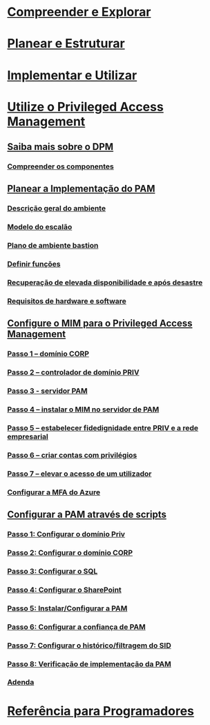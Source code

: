 # [Compreender e Explorar](/microsoft-identity-manager/understand-explore/microsoft-identity-manager-2016)
# [Planear e Estruturar](/microsoft-identity-manager/plan-design/microsoft-identity-manager-2016-supported-platforms)
# [Implementar e Utilizar](/microsoft-identity-manager/deploy-use/microsoft-identity-manager-deploy)
# [Utilize o Privileged Access Management](privileged-identity-management-for-active-directory-domain-services.md)
## [Saiba mais sobre o DPM](privileged-identity-management-for-active-directory-domain-services.md)
### [Compreender os componentes](principles-of-operation.md)
## [Planear a Implementação do PAM](environment-overview.md)
### [Descrição geral do ambiente](environment-overview.md)
### [Modelo do escalão](tier-model-for-partitioning-administrative-privileges.md)
### [Plano de ambiente bastion](planning-bastion-environment.md)
### [Definir funções](defining-roles-for-pam.md)
### [Recuperação de elevada disponibilidade e após desastre](high-availability-disaster-recovery-considerations-bastion-environment.md)
### [Requisitos de hardware e software](hardware-software-requirements.md)
## [Configure o MIM para o Privileged Access Management](configuring-mim-environment-for-pam.md)
### [Passo 1 – domínio CORP](step-1-prepare-corp-domain.md)
### [Passo 2 – controlador de domínio PRIV](step-2-prepare-priv-domain-controller.md)
### [Passo 3 - servidor PAM](step-3-prepare-pam-server.md)
### [Passo 4 – instalar o MIM no servidor de PAM](step-4-install-mim-components-on-pam-server.md)
### [Passo 5 – estabelecer fidedignidade entre PRIV e a rede empresarial](step-5-establish-trust-between-priv-corp-forests.md)
### [Passo 6 – criar contas com privilégios](step-6-transition-group-to-pam.md)
### [Passo 7 – elevar o acesso de um utilizador](step-7-elevate-user-access.md)
### [Configurar a MFA do Azure](use-azure-mfa-for-activation.md)
## [Configurar a PAM através de scripts](sp1-pam-configure-using-scripts.md)
### [Passo 1: Configurar o domínio Priv](sp1-step1-configuring-priv-domain.md)
### [Passo 2: Configurar o domínio CORP](sp1-step2-configuring-corp-domain.md)
### [Passo 3: Configurar o SQL](sp1-step3-installing-configuring-sql.md)
### [Passo 4: Configurar o SharePoint](sp1-step4-configuring-sharepoint.md)
### [Passo 5: Instalar/Configurar a PAM](sp1-step5-configuring-pam.md)
### [Passo 6: Configurar a confiança de PAM](sp1-step6-setup-pam-trust.md)
### [Passo 7: Configurar o histórico/filtragem do SID](sp1-step7-setup-sidhistory-sidfiltering.md)
### [Passo 8: Verificação de implementação da PAM](sp1-step8-pam-deployment-verification.md)
### [Adenda](sp1-pam-deployment-addendum.md)
# [Referência para Programadores](/microsoft-identity-manager/reference/microsoft-identity-manager-2016-developer-reference)


<!--HONumber=Sep16_HO4-->


